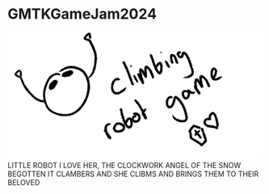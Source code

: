 # GMTKGameJam2024
![drawing of a robot, the text robot climbing game is next to it with an icon of a coffin and a heart](robot.png)
LITTLE ROBOT I LOVE HER, THE CLOCKWORK ANGEL OF THE SNOW BEGOTTEN IT CLAMBERS AND SHE CLIBMS AND BRINGS THEM TO THEIR BELOVED
